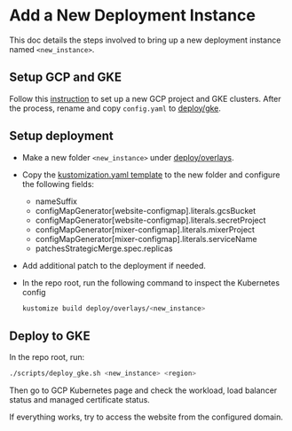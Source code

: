 # Add a New Deployment Instance

This doc details the steps involved to bring up a new deployment instance named
`<new_instance>`.

## Setup GCP and GKE

Follow this [instruction](../gke/README.md) to set up a new GCP project and GKE
clusters. After the process, rename and copy `config.yaml` to
[deploy/gke](../deploy/gke).

## Setup deployment

- Make a new folder `<new_instance>` under
  [deploy/overlays](../deploy/overlays).

- Copy the [kustomization.yaml
  template](../deploy/overlays/kustomization.yaml.tpl) to the new folder and
  configure the following fields:

  - nameSuffix
  - configMapGenerator[website-configmap].literals.gcsBucket
  - configMapGenerator[website-configmap].literals.secretProject
  - configMapGenerator[mixer-configmap].literals.mixerProject
  - configMapGenerator[mixer-configmap].literals.serviceName
  - patchesStrategicMerge.spec.replicas

- Add additional patch to the deployment if needed.

- In the repo root, run the following command to inspect the Kubernetes config

  ```bash
  kustomize build deploy/overlays/<new_instance>
  ```

## Deploy to GKE

In the repo root, run:

```bash
./scripts/deploy_gke.sh <new_instance> <region>
```

Then go to GCP Kubernetes page and check the workload, load balancer status and
managed certificate status.

If everything works, try to access the website from the configured domain.
